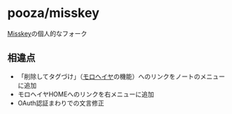 # pooza/misskey

[Misskey](https://github.com/misskey-dev/misskey/)の個人的なフォーク

## 相違点

- 「削除してタグづけ」（[モロヘイヤ](https://github.com/pooza/mulukhiya-toot-proxy/)の機能）へのリンクをノートのメニューに追加
- モロヘイヤHOMEへのリンクを右メニューに追加
- OAuth認証まわりでの文言修正
